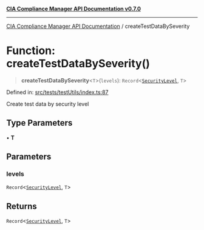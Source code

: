 [**CIA Compliance Manager API Documentation v0.7.0**](../README.md)

***

[CIA Compliance Manager API Documentation](../globals.md) / createTestDataBySeverity

# Function: createTestDataBySeverity()

> **createTestDataBySeverity**\<`T`\>(`levels`): `Record`\<[`SecurityLevel`](../type-aliases/SecurityLevel.md), `T`\>

Defined in: [src/tests/testUtils/index.ts:87](https://github.com/Hack23/cia-compliance-manager/blob/main/src/tests/testUtils/index.ts#L87)

Create test data by security level

## Type Parameters

• **T**

## Parameters

### levels

`Record`\<[`SecurityLevel`](../type-aliases/SecurityLevel.md), `T`\>

## Returns

`Record`\<[`SecurityLevel`](../type-aliases/SecurityLevel.md), `T`\>
